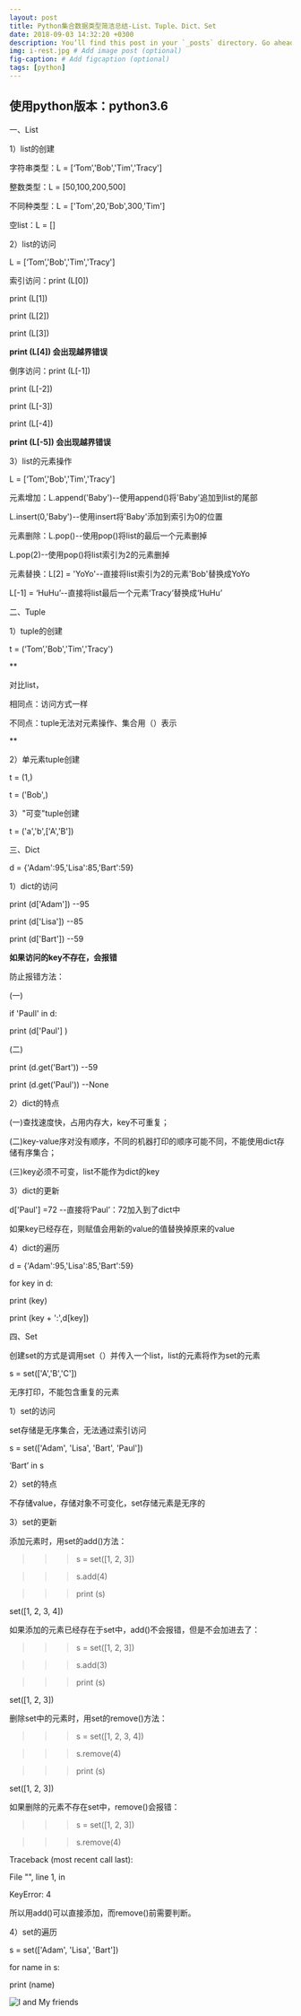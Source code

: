 ```yaml
---
layout: post
title: Python集合数据类型简洁总结-List、Tuple、Dict、Set
date: 2018-09-03 14:32:20 +0300
description: You’ll find this post in your `_posts` directory. Go ahead and edit it and re-build the site to see your changes. # Add post description (optional)
img: i-rest.jpg # Add image post (optional)
fig-caption: # Add figcaption (optional)
tags: [python]
---
```

## 使用python版本：python3.6

一、List

1）list的创建

字符串类型：L = [‘Tom’,'Bob','Tim','Tracy']

整数类型：L = [50,100,200,500]

不同种类型：L = ['Tom',20,'Bob',300,'Tim']

空list：L = []

2）list的访问

L =  [‘Tom’,'Bob','Tim','Tracy']

索引访问：print (L[0])

print (L[1])

print (L[2])

print (L[3])

**print (L[4]) 会出现越界错误**

倒序访问：print (L[-1])

print (L[-2])

print (L[-3])

print (L[-4])

**print (L[-5]) 会出现越界错误**

3）list的元素操作

L =  [‘Tom’,'Bob','Tim','Tracy']

元素增加：L.append('Baby')--使用append()将'Baby'追加到list的尾部

L.insert(0,'Baby')--使用insert将'Baby'添加到索引为0的位置

元素删除：L.pop()--使用pop()将list的最后一个元素删掉

L.pop(2)--使用pop()将list索引为2的元素删掉

元素替换：L[2] = 'YoYo'--直接将list索引为2的元素'Bob'替换成YoYo

L[-1] = ‘HuHu’--直接将list最后一个元素‘Tracy’替换成‘HuHu’

二、Tuple

1）tuple的创建

t = (‘Tom’,'Bob','Tim','Tracy')

**

对比list，

相同点：访问方式一样

不同点：tuple无法对元素操作、集合用（）表示

**

2）单元素tuple创建

t = (1,)

t = ('Bob',)

3）"可变"tuple创建

t = ('a','b',['A','B'])

三、Dict

d = {'Adam':95,'Lisa':85,'Bart':59}

1）dict的访问

print (d['Adam']) --95

print (d['Lisa']) --85

print (d['Bart']) --59

**如果访问的key不存在，会报错**

防止报错方法：

(一)

if 'Paull' in d:

print (d['Paul'] )

(二)

print (d.get('Bart')) --59

print (d.get('Paul')) --None

2）dict的特点

(一)查找速度快，占用内存大，key不可重复；

(二)key-value序对没有顺序，不同的机器打印的顺序可能不同，不能使用dict存储有序集合；

(三)key必须不可变，list不能作为dict的key

3）dict的更新

d['Paul'] =72 --直接将‘Paul’：72加入到了dict中

如果key已经存在，则赋值会用新的value的值替换掉原来的value

4）dict的遍历

d = {'Adam':95,'Lisa':85,'Bart':59}

for key in d:

print (key)

print (key + ':',d[key])

四、Set

创建set的方式是调用set（）并传入一个list，list的元素将作为set的元素

s = set(['A','B','C'])

无序打印，不能包含重复的元素

1）set的访问

set存储是无序集合，无法通过索引访问

s = set(['Adam', 'Lisa', 'Bart', 'Paul'])

‘Bart’ in s

2）set的特点

不存储value，存储对象不可变化，set存储元素是无序的

3）set的更新

添加元素时，用set的add()方法：

>>> s = set([1, 2, 3])

>>> s.add(4)

>>> print (s)

set([1, 2, 3, 4])

如果添加的元素已经存在于set中，add()不会报错，但是不会加进去了：

>>> s = set([1, 2, 3])

>>> s.add(3)

>>> print (s)

set([1, 2, 3])

删除set中的元素时，用set的remove()方法：

>>> s = set([1, 2, 3, 4])

>>> s.remove(4)

>>> print (s)

set([1, 2, 3])

如果删除的元素不存在set中，remove()会报错：

>>> s = set([1, 2, 3])

>>> s.remove(4)

Traceback (most recent call last):

  File "", line 1, in

KeyError: 4

所以用add()可以直接添加，而remove()前需要判断。

4）set的遍历

s = set(['Adam', 'Lisa', 'Bart'])

for name in s:

print (name)

![I and My friends]({{site.baseurl}}/assets/img/we-in-rest.jpg)


